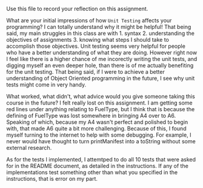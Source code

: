 Use this file to record your reflection on this assignment.

What are your initial impressions of how `Unit Testing` affects your programming?
I can totally understand why it might be helpful! That being said, my main struggles in this class are with 1. syntax 2. understanding the objectives of assignments 3. knowing what steps I should take to accomplish those objectives. Unit testing seems very helpful for people who have a better understanding of what they are doing. However right now I feel like there is a higher chance of me incorectly writing the unit tests, and digging myself an even deeper hole, than there is of me actually benefiting for the unit testing. That being said, if I were to achieve a better understanding of Object Oriented programming in the future, I see why unit tests might come in very handy.

What worked, what didn't, what advice would you give someone taking this course in the future?
I felt really lost on this assignment. I am getting some red lines under anything relating to FuelType, but I think that is because the defining of FuelType was lost somewhere in bringing A4 over to A6. Speaking of which, because my A4 wasn't perfect and polished to begin with, that made A6 quite a bit more challenging. Because of this, I found myself turning to the internet to help with some debugging. For example, I never would have thought to turn printManifest into a toString without some external research.

As for the tests I implemented, I attemtped to do all 10 tests that were asked for in the README document, as detailed in the instructions. If any of the implementations test something other than what you specified in the instructions, that is error on my part.